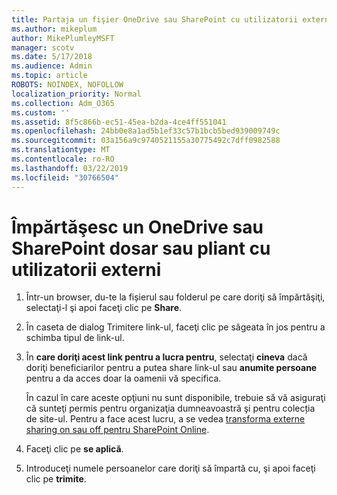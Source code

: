 ```yaml
---
title: Partaja un fişier OneDrive sau SharePoint cu utilizatorii externi
ms.author: mikeplum
author: MikePlumleyMSFT
manager: scotv
ms.date: 5/17/2018
ms.audience: Admin
ms.topic: article
ROBOTS: NOINDEX, NOFOLLOW
localization_priority: Normal
ms.collection: Adm_O365
ms.custom: ''
ms.assetid: 8f5c866b-ec51-45ea-b2da-4ce4ff551041
ms.openlocfilehash: 24bb0e8a1ad5b1ef33c57b1bcb5bed939009749c
ms.sourcegitcommit: 03a156a9c9740521155a30775492c7dff0982588
ms.translationtype: MT
ms.contentlocale: ro-RO
ms.lasthandoff: 03/22/2019
ms.locfileid: "30766504"
---
```

# <a name="share-a-onedrive-or-sharepoint-file-or-folder-with-external-users"></a>Împărtăşesc un OneDrive sau SharePoint dosar sau pliant cu utilizatorii externi

1. Într-un browser, du-te la fișierul sau folderul pe care doriţi să împărtăşiţi, selectaţi-l şi apoi faceţi clic pe **Share**.
    
2. În caseta de dialog Trimitere link-ul, faceţi clic pe săgeata în jos pentru a schimba tipul de link-ul.
    
3. În **care doriţi acest link pentru a lucra pentru**, selectaţi **cineva** dacă doriţi beneficiarilor pentru a putea share link-ul sau **anumite persoane** pentru a da acces doar la oamenii vă specifica. 
    
    În cazul în care aceste opţiuni nu sunt disponibile, trebuie să vă asiguraţi că sunteţi permis pentru organizaţia dumneavoastră şi pentru colecția de site-ul. Pentru a face acest lucru, a se vedea [transforma externe sharing on sau off pentru SharePoint Online](https://go.microsoft.com/fwlink/?linkid=866426).
    
4. Faceţi clic pe **se aplică**.
    
5. Introduceţi numele persoanelor care doriţi să împartă cu, şi apoi faceţi clic pe **trimite**.
    

